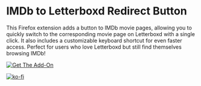 # IMDb to Letterboxd Redirect Button

This Firefox extension adds a button to IMDb movie pages, allowing you to quickly switch to the corresponding movie page on Letterboxd with a single click. It also includes a customizable keyboard shortcut for even faster access. Perfect for users who love Letterboxd but still find themselves browsing IMDb!

[![Get The Add-On](https://blog.mozilla.org/addons/files/2015/11/get-the-addon.png)](https://addons.mozilla.org/en-US/firefox/addon/imdb-to-letterboxd-redirect/)

[![ko-fi](https://ko-fi.com/img/githubbutton_sm.svg)](https://ko-fi.com/M4M21379NP)
